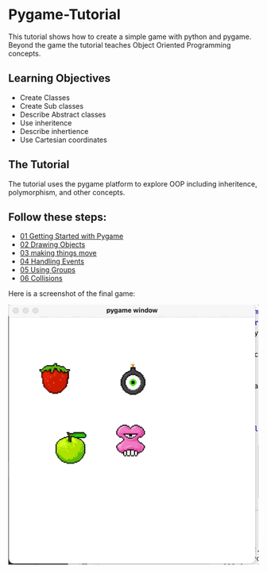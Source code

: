 # Pygame-Tutorial
 
This tutorial shows how to create a simple game with python and pygame. Beyond the game the tutorial teaches Object Oriented Programming concepts. 

## Learning Objectives

- Create Classes
- Create Sub classes 
- Describe Abstract classes
- Use inheritence 
- Describe inhertience
- Use Cartesian coordinates

## The Tutorial

The tutorial uses the pygame platform to explore OOP including inheritence, polymorphism, and other concepts. 

## Follow these steps: 

- [01 Getting Started with Pygame](01-Getting-started-with-pygame)
- [02 Drawing Objects](02-Drawing-Objects)
- [03 making things move](03-making-things-move)
- [04 Handling Events](04-handling-events)
- [05 Using Groups](05-Using-Groups)
- [06 Collisions](06-Collisions)

Here is a screenshot of the final game: 

![screenshot](images/screenshot.gif)

<!-- 

## TODO

- Animated Sprites or Spriteheet
	- https://stackoverflow.com/questions/14044147/animated-sprite-from-few-images
	- https://www.simplifiedpython.net/pygame-sprite-animation-tutorial/
	- https://www.techwithtim.net/tutorials/game-development-with-python/pygame-tutorial/pygame-animation/
	- https://inventwithpython.com/pyganim/

 -->